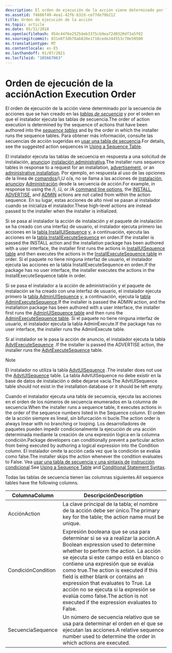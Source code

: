 ```yaml
---
description: El orden de ejecución de la acción viene determinado por la secuencia de acciones que se han creado en las tablas de secuencia y por el orden en que el instalador ejecuta las tablas de secuencia.
ms.assetid: f4666f49-4ea1-42fb-b32d-ce77de79b212
title: Orden de ejecución de la acción
ms.topic: article
ms.date: 05/31/2018
ms.openlocfilehash: 954c44f6e2525deb3375cb9ea72d0320df3a5f02
ms.sourcegitcommit: 831e8f3db78ab820e1710cede244553c70e50500
ms.translationtype: MT
ms.contentlocale: es-ES
ms.lasthandoff: 01/07/2021
ms.locfileid: "105667063"
---
```

# <a name="action-execution-order"></a><span data-ttu-id="af714-103">Orden de ejecución de la acción</span><span class="sxs-lookup"><span data-stu-id="af714-103">Action Execution Order</span></span>

<span data-ttu-id="af714-104">El orden de ejecución de la acción viene determinado por la secuencia de acciones que se han creado en las [*tablas de secuencia*](s-gly.md) y por el orden en que el instalador ejecuta las tablas de secuencia.</span><span class="sxs-lookup"><span data-stu-id="af714-104">The order of action execution is determined by the sequence of actions that have been authored into the [*sequence tables*](s-gly.md) and by the order in which the installer runs the sequence tables.</span></span> <span data-ttu-id="af714-105">Para obtener más información, consulte las secuencias de acción sugeridas en [usar una tabla de secuencia](using-a-sequence-table.md).</span><span class="sxs-lookup"><span data-stu-id="af714-105">For details, see the suggested action sequences in [Using a Sequence Table](using-a-sequence-table.md).</span></span>

<span data-ttu-id="af714-106">El instalador ejecuta las tablas de secuencia en respuesta a una solicitud de instalación, [anuncio](advertisement.md)o [instalación administrativa](administrative-installation.md).</span><span class="sxs-lookup"><span data-stu-id="af714-106">The installer runs sequence tables in response to a request for an installation, [advertisement](advertisement.md), or an [administrative installation](administrative-installation.md).</span></span> <span data-ttu-id="af714-107">Por ejemplo, en respuesta al uso de las opciones de la línea de [comandos](command-line-options.md)/I,/J o/a, no se llama a las acciones de [instalación](install-action.md), [anuncio](advertise-action.md)y [Administración](admin-action.md) desde la secuencia de acción.</span><span class="sxs-lookup"><span data-stu-id="af714-107">For example, in response to using the /I, /J, or /A [command line options](command-line-options.md), the [INSTALL](install-action.md), [ADVERTISE](advertise-action.md), and [ADMIN](admin-action.md) actions are not called from within the action sequence.</span></span> <span data-ttu-id="af714-108">En su lugar, estas acciones de alto nivel se pasan al instalador cuando se inicializa el instalador.</span><span class="sxs-lookup"><span data-stu-id="af714-108">These high-level actions are instead passed to the installer when the installer is initialized.</span></span>

<span data-ttu-id="af714-109">Si se pasa al instalador la acción de instalación y el paquete de instalación se ha creado con una interfaz de usuario, el instalador ejecuta primero las acciones en la [tabla InstallUISequence](installuisequence-table.md) y, a continuación, ejecuta las acciones en la [tabla InstallExecuteSequence](installexecutesequence-table.md) en orden.</span><span class="sxs-lookup"><span data-stu-id="af714-109">If the installer is passed the INSTALL action and the installation package has been authored with a user interface, the installer first runs the actions in [InstallUISequence table](installuisequence-table.md) and then executes the actions in the [InstallExecuteSequence table](installexecutesequence-table.md) in order.</span></span> <span data-ttu-id="af714-110">Si el paquete no tiene ninguna interfaz de usuario, el instalador ejecuta las acciones en la tabla InstallExecuteSequence en orden.</span><span class="sxs-lookup"><span data-stu-id="af714-110">If the package has no user interface, the installer executes the actions in the InstallExecuteSequence table in order.</span></span>

<span data-ttu-id="af714-111">Si se pasa el instalador a la acción de administración y el paquete de instalación se ha creado con una interfaz de usuario, el instalador ejecuta primero la [tabla AdminUISequence](adminuisequence-table.md) y, a continuación, ejecuta la [tabla AdminExecuteSequence](adminexecutesequence-table.md).</span><span class="sxs-lookup"><span data-stu-id="af714-111">If the installer is passed the ADMIN action, and the installation package has been authored with a user interface, the installer first runs the [AdminUISequence table](adminuisequence-table.md) and then runs the [AdminExecuteSequence table](adminexecutesequence-table.md).</span></span> <span data-ttu-id="af714-112">Si el paquete no tiene ninguna interfaz de usuario, el instalador ejecuta la tabla AdminExecute.</span><span class="sxs-lookup"><span data-stu-id="af714-112">If the package has no user interface, the installer runs the AdminExecute table.</span></span>

<span data-ttu-id="af714-113">Si al instalador se le pasa la acción de anuncio, el instalador ejecuta la tabla [AdvtExecuteSequence](advtexecutesequence-table.md) .</span><span class="sxs-lookup"><span data-stu-id="af714-113">If the installer is passed the ADVERTISE action, the installer runs the [AdvtExecuteSequence](advtexecutesequence-table.md) table.</span></span>

> [!Note]  
> <span data-ttu-id="af714-114">El instalador no utiliza la tabla [AdvtUISequence](advtuisequence-table.md) .</span><span class="sxs-lookup"><span data-stu-id="af714-114">The installer does not use the [AdvtUISequence](advtuisequence-table.md) table.</span></span> <span data-ttu-id="af714-115">La tabla AdvtUISequence no debe existir en la base de datos de instalación o debe dejarse vacía.</span><span class="sxs-lookup"><span data-stu-id="af714-115">The AdvtUISequence table should not exist in the installation database or it should be left empty.</span></span>

 

<span data-ttu-id="af714-116">Cuando el instalador ejecuta una tabla de secuencia, ejecuta las acciones en el orden de los números de secuencia enumerados en la columna de secuencia.</span><span class="sxs-lookup"><span data-stu-id="af714-116">When the installer runs a sequence table, it executes actions in the order of the sequence numbers listed in the Sequence column.</span></span> <span data-ttu-id="af714-117">El orden de la acción siempre es lineal, sin bifurcación ni bucle.</span><span class="sxs-lookup"><span data-stu-id="af714-117">The action order is always linear with no branching or looping.</span></span> <span data-ttu-id="af714-118">Los desarrolladores de paquetes pueden impedir condicionalmente la ejecución de una acción determinada mediante la creación de una expresión lógica en la columna condición.</span><span class="sxs-lookup"><span data-stu-id="af714-118">Package developers can conditionally prevent a particular action from being executed by authoring a logical expression into the Condition column.</span></span> <span data-ttu-id="af714-119">El instalador omite la acción cada vez que la condición se evalúa como false.</span><span class="sxs-lookup"><span data-stu-id="af714-119">The installer skips the action whenever the condition evaluates to False.</span></span> <span data-ttu-id="af714-120">Vea [usar una tabla de secuencia y una sintaxis de](using-a-sequence-table.md) [instrucción condicional](conditional-statement-syntax.md).</span><span class="sxs-lookup"><span data-stu-id="af714-120">See [Using a Sequence Table](using-a-sequence-table.md) and [Conditional Statement Syntax](conditional-statement-syntax.md).</span></span>

<span data-ttu-id="af714-121">Todas las tablas de secuencia tienen las columnas siguientes.</span><span class="sxs-lookup"><span data-stu-id="af714-121">All sequence tables have the following columns.</span></span>



| <span data-ttu-id="af714-122">Columna</span><span class="sxs-lookup"><span data-stu-id="af714-122">Column</span></span>    | <span data-ttu-id="af714-123">Descripción</span><span class="sxs-lookup"><span data-stu-id="af714-123">Description</span></span>                                                                                                                                                                                                                                   |
|-----------|-----------------------------------------------------------------------------------------------------------------------------------------------------------------------------------------------------------------------------------------------|
| <span data-ttu-id="af714-124">Acción</span><span class="sxs-lookup"><span data-stu-id="af714-124">Action</span></span>    | <span data-ttu-id="af714-125">La clave principal de la tabla; el nombre de la acción debe ser único.</span><span class="sxs-lookup"><span data-stu-id="af714-125">The primary key for the table; the action name must be unique.</span></span>                                                                                                                                                                                |
| <span data-ttu-id="af714-126">Condición</span><span class="sxs-lookup"><span data-stu-id="af714-126">Condition</span></span> | <span data-ttu-id="af714-127">Expresión booleana que se usa para determinar si se va a realizar la acción.</span><span class="sxs-lookup"><span data-stu-id="af714-127">A Boolean expression used to determine whether to perform the action.</span></span> <span data-ttu-id="af714-128">La acción se ejecuta si este campo está en blanco o contiene una expresión que se evalúa como true.</span><span class="sxs-lookup"><span data-stu-id="af714-128">The action is executed if this field is either blank or contains an expression that evaluates to True.</span></span> <span data-ttu-id="af714-129">La acción no se ejecuta si la expresión se evalúa como false.</span><span class="sxs-lookup"><span data-stu-id="af714-129">The action is not executed if the expression evaluates to False.</span></span> |
| <span data-ttu-id="af714-130">Secuencia</span><span class="sxs-lookup"><span data-stu-id="af714-130">Sequence</span></span>  | <span data-ttu-id="af714-131">Un número de secuencia relativo que se usa para determinar el orden en el que se ejecutan las acciones.</span><span class="sxs-lookup"><span data-stu-id="af714-131">A relative sequence number used to determine the order in which actions are executed.</span></span>                                                                                                                                                         |



 

 

 



